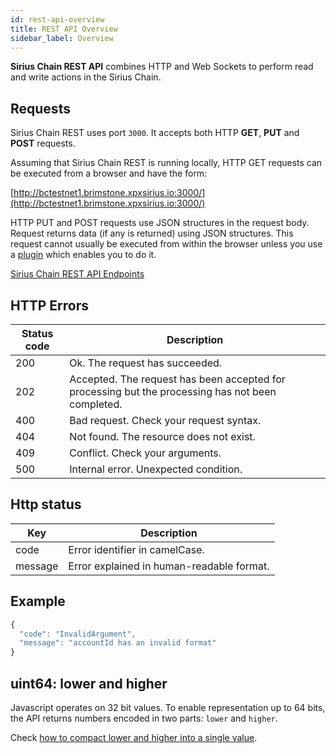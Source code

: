 ```yaml
---
id: rest-api-overview
title: REST API Overview
sidebar_label: Overview
---
```

**Sirius Chain REST API** combines HTTP and Web Sockets to perform read and write actions in the Sirius Chain.

## Requests

Sirius Chain REST uses port `3000`. It accepts both HTTP **GET**, **PUT** and **POST** requests.

Assuming that Sirius Chain REST is running locally, HTTP GET requests can be executed from a browser and have the form:

[http://bctestnet1.brimstone.xpxsirius.io:3000/](http://bctestnet1.brimstone.xpxsirius.io:3000/)<path-to-API-request>

HTTP PUT and POST requests use JSON structures in the request body. Request returns data (if any is returned) using JSON structures. This request cannot usually be executed from within the browser unless you use a [plugin](./tools.md) which enables you to do it.

[Sirius Chain REST API Endpoints](/endpoints)

## HTTP Errors

**Status code** |	**Description**
----------------|-------------------
200 |	Ok. The request has succeeded.
202 |	Accepted. The request has been accepted for processing but the processing has not been completed.
400 |	Bad request. Check your request syntax.
404 |	Not found. The resource does not exist.
409 |	Conflict. Check your arguments.
500 |	Internal error. Unexpected condition.

## Http status

**Key** |	**Description**
--------|---------------------
code |	Error identifier in camelCase.
message |	Error explained in human-readable format.

## Example
```js
{
  "code": "InvalidArgument",
  "message": "accountId has an invalid format"
}
```

## uint64: lower and higher

Javascript operates on 32 bit values. To enable representation up to 64 bits, the API returns numbers encoded in two parts: `lower` and `higher`.

Check [how to compact lower and higher into a single value](https://github.com/proximax-storage/tsjs-xpx-chain-sdk/blob/322960aab44b4e1d0485920c697b85a88e548674/src/core/format/RawUInt64.ts#L34).

